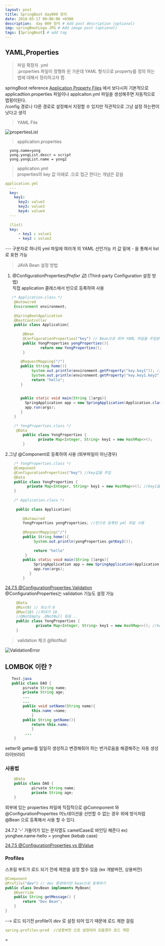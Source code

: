 ```yaml
---
layout: post
title: SpringBoot day009 정리
date: 2018-05-17 00:00:00 +0300
description:  day 009 정리 # Add post description (optional)
img: springBootLogo.JPG # Add image post (optional)
tags: [SpringBoot] # add tag
---
```


## YAML,Properties
>파일 확장자 .yml   
.properties 파일이 정형화 된 가운데 YAML 형식으로 property를 정의 하는 법에 대해서 정리하고자 함.

springBoot reference [Application Property Files](https://docs.spring.io/spring-boot/docs/current-SNAPSHOT/reference/htmlsingle/#boot-features-external-config-application-property-files) 에서 보다시피 기본적으로 applicadtion.properties 파일이나 applcaiton.yml 파일을 생성해주면 자동적으로 맵핑이된다.  
/config 경로나 다른 경로로 설정해서 지정할 수 있지만 직관적으로 그냥 설정 하는편이 낫다고 생각  
>YAML File  

![propertiesList]({{site.baseurl}}/assets/img/day009/YAMLfile.JPG)   
>application.properties   


```properties  
  yong.name=yong
  yong.yongList.descr = script
  yong.yongList.name = yong2
```

>application.yml  
properties의 key 값 아래로 .으로 접근 한다는 개념은 같음

```yaml  
application.yml
  ---
  key: 
    key1:  
      key2: value2 
      key3: value3
      key4: value4
  ---
  
  (list)
  key: 
      - key1 : value1
      - key2 : value2
```   
*---* 구분자로 하나의 yml 파일에 여러개 의 YAML 선언가능
키 값 밑에  *-* 을 통해서 list로 표현 가능   

>JAVA Bean 설정 방법    


1. @ConfigurationProperties(*Prefixr 값*) (Third-party Configuration 설정 방법)  
직접 application 클래스에서 빈으로 등록하여 사용  
```java  
   /* Application.class */
    @Autowired
    Environment environment;
   
    @SpringBootApplication
    @RestController
    public class Application{
    
        @Bean
        @ConfigurationProperties("key") // Bean으로 외부 YAML 파일을 주입받아 사용 
        public YongProperties yongProperties(){
                return new YongProperties(); 
        }
           
       @RequestMapping("/")
       public String home(){
            System.out.println(environment.getProperty("key.key1")); // 주입된 YAMl 파일을 통해 접근 
            System.out.println(environment.getProperty("key.key1.key2"));
            return "hello";
       }
        
       
       public static void main(String []args){
         SpringApplication app = new SpringApplication(Application.class);
         app.run(args);
       }
    }
    
    /* YongProperties.class */
     @Data
        public class YongProperties {
               private Map<Integer, String> key1 = new HashMap<>();
        }
```
2.그냥 @Component로 등록하여 사용 (외부파일이 아닌경우)  
```java  
    /* YongProperties.class */
    @Component
    @ConfigurationProperties("key") //key값을 주입 
    @Data
    public class YongProperties {
          private Map<Integer, String> key1 = new HashMap<>(); //key1을 통해서 접근 가능
    }
    
    /* Application.class */
    
     public class Application{
       
        @Autowired
        YongProperties yongProperties; //빈으로 등록된 yml 파일 사용
               
        @RequestMapping("/")
        public String home(){
             System.out.println(yongProperties.getKey2()); 
             
             return "hello"
         }    
        public static void main(String []args){
             SpringApplication app = new SpringApplication(Application.class);
             app.run(args);
           }
        } 
```

[24.7.5 @ConfigurationProperties Validation](https://docs.spring.io/spring-boot/docs/current-SNAPSHOT/reference/htmlsingle/#boot-features-external-config-validation)  
@ConfigurationProperties는 validation 기능도 설정 가능  

```java  
     @Data
     @Min(0) // 최소가 0
     @Max(10) //최대가 10
     //@NotEmpty ,@NotNull 등등 ..
     public class YongProperties {
              private Map<Integer, String> key1 = new HashMap<>(); //key1을 통해서 접근 가능
     }
```
>validation 체크  @NotNull

![ValidationError]({{site.baseurl}}/assets/img/day009/ValidationError.JPG)  
## LOMBOK 이란 ?
```java  
   Test.java
   public class DAO {
        pirvate String name;
        private String age;
        ...
        ...
        public void setName(String name){
            this.name =name;
            }
        public String getName(){
            return this.name;
            }
         ...
    }   
```  
setter와 getter를 일일히 생성하고 변경해줘야 하는 번거로움을 해결해주는 자동 생성 라이브러리  

### 사용법
```java  
    @Data
    public class DAO {
            pirvate String name;
            private String age;
    }
```



외부에 있는 properties 파일에 직접적으로 @Comnponent 와 @ConfigurationProperties 어노테이션을 선언할 수 없는 경우 
위에 방식처럼 @Bean 으로 등록해서 사용 할 수 있다.
   
   
 24.7.2 
  '-' 가들어가 있는 문자열도 camelCase로 바인딩 해준다
  ex) yonghee.name-hello = yonghee (kebab case)

 [24.7.5 @ConfigurationProperties vs @Value](https://docs.spring.io/spring-boot/docs/current-SNAPSHOT/reference/htmlsingle/#boot-features-external-config-vs-value)  
 
### Profiles
 스프링 부트가 로드 되기 전에 제한을 설정 할수 있음 (ex 개발버전, 상용버전)
```java  
@Component
@Profile("dev") // dev 환경에서만 bean으로 등록하기
public class DevBean implements MyBean{
    @Override
    public String getMessage() {
        return "Dev Bean";
    }
}
```
--> 로드 되기전 profile이 *dev* 로 설정 되어 있기 때문에 로드 제한 걸림
```yaml  
spring.profiles:prod  //상용버전 으로 설정되어 있을경우 로드 제한

```
=